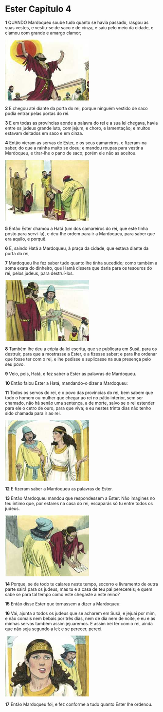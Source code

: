 # Ester Capítulo 4

**1** 	QUANDO Mardoqueu soube tudo quanto se havia passado, rasgou as suas vestes, e vestiu-se de saco e de cinza, e saiu pelo meio da cidade, e clamou com grande e amargo clamor;

![](../Images/SweetPublishing/17-4-1.jpg) 

**2** 	E chegou até diante da porta do rei, porque ninguém vestido de saco podia entrar pelas portas do rei.

**3** 	E em todas as províncias aonde a palavra do rei e a sua lei chegava, havia entre os judeus grande luto, com jejum, e choro, e lamentação; e muitos estavam deitados em saco e em cinza.

**4** 	Então vieram as servas de Ester, e os seus camareiros, e fizeram-na saber, do que a rainha muito se doeu; e mandou roupas para vestir a Mardoqueu, e tirar-lhe o pano de saco; porém ele não as aceitou.

![](../Images/SweetPublishing/17-4-2.jpg) 

**5** 	Então Ester chamou a Hatá (um dos camareiros do rei, que este tinha posto para servi-la), e deu-lhe ordem para ir a Mardoqueu, para saber que era aquilo, e porquê.

**6** 	E, saindo Hatá a Mardoqueu, à praça da cidade, que estava diante da porta do rei,

**7** 	Mardoqueu lhe fez saber tudo quanto lhe tinha sucedido; como também a soma exata do dinheiro, que Hamã dissera que daria para os tesouros do rei, pelos judeus, para destruí-los.

![](../Images/SweetPublishing/17-4-3.jpg) 

**8** 	Também lhe deu a cópia da lei escrita, que se publicara em Susã, para os destruir, para que a mostrasse a Ester, e a fizesse saber; e para lhe ordenar que fosse ter com o rei, e lhe pedisse e suplicasse na sua presença pelo seu povo.

**9** 	Veio, pois, Hatá, e fez saber a Ester as palavras de Mardoqueu.

**10** 	Então falou Ester a Hatá, mandando-o dizer a Mardoqueu:

**11** 	Todos os servos do rei, e o povo das províncias do rei, bem sabem que todo o homem ou mulher que chegar ao rei no pátio interior, sem ser chamado, não há senão uma sentença, a de morte, salvo se o rei estender para ele o cetro de ouro, para que viva; e eu nestes trinta dias não tenho sido chamada para ir ao rei.

![](../Images/SweetPublishing/17-4-4.jpg) 

**12** 	E fizeram saber a Mardoqueu as palavras de Ester.

**13** 	Então Mardoqueu mandou que respondessem a Ester: Não imagines no teu íntimo que, por estares na casa do rei, escaparás só tu entre todos os judeus.

![](../Images/SweetPublishing/17-4-5.jpg) 

**14** 	Porque, se de todo te calares neste tempo, socorro e livramento de outra parte sairá para os judeus, mas tu e a casa de teu pai perecereis; e quem sabe se para tal tempo como este chegaste a este reino?

**15** 	Então disse Ester que tornassem a dizer a Mardoqueu:

**16** 	Vai, ajunta a todos os judeus que se acharem em Susã, e jejuai por mim, e não comais nem bebais por três dias, nem de dia nem de noite, e eu e as minhas servas também assim jejuaremos. E assim irei ter com o rei, ainda que não seja segundo a lei; e se perecer, pereci.

![](../Images/SweetPublishing/17-4-6.jpg) 

**17** 	Então Mardoqueu foi, e fez conforme a tudo quanto Ester lhe ordenou.

